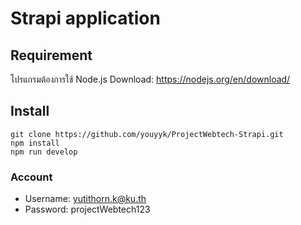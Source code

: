 # Strapi application

## Requirement
โปรแกรมต้องการใช้ Node.js
Download: https://nodejs.org/en/download/
## Install
```
git clone https://github.com/youyyk/ProjectWebtech-Strapi.git
npm install
npm run develop
```
### Account
- Username: yutithorn.k@ku.th
- Password: projectWebtech123
